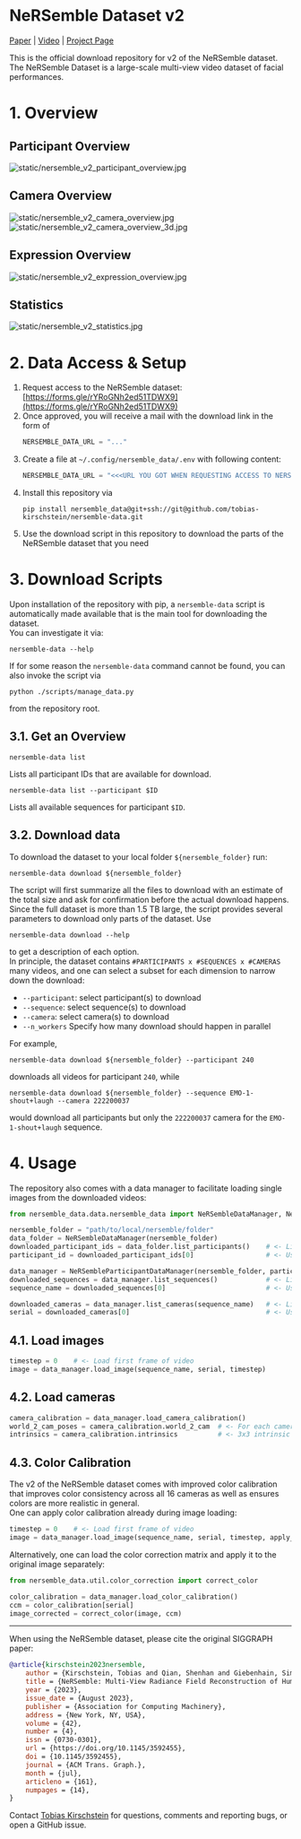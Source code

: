 # NeRSemble Dataset v2

[Paper](https://arxiv.org/pdf/2305.03027.pdf) | [Video](https://youtu.be/a-OAWqBzldU) | [Project Page](https://tobias-kirschstein.github.io/nersemble/)

<!-- TODO: Links to benchmark -->

This is the official download repository for v2 of the NeRSemble dataset.
The NeRSemble Dataset is a large-scale multi-view video dataset of facial performances.


# 1. Overview

## Participant Overview
![static/nersemble_v2_participant_overview.jpg](static/nersemble_v2_participant_overview.jpg)

## Camera Overview
![static/nersemble_v2_camera_overview.jpg](static/nersemble_v2_camera_overview.jpg)
![static/nersemble_v2_camera_overview_3d.jpg](static/nersemble_v2_camera_overview_3d.jpg)

## Expression Overview
![static/nersemble_v2_expression_overview.jpg](static/nersemble_v2_expression_overview.jpg)

## Statistics
![static/nersemble_v2_statistics.jpg](static/nersemble_v2_statistics.jpg)


# 2. Data Access & Setup
1. Request access to the NeRSemble dataset: [https://forms.gle/rYRoGNh2ed51TDWX9](https://forms.gle/rYRoGNh2ed51TDWX9)
2. Once approved, you will receive a mail with the download link in the form of 
    ```python
    NERSEMBLE_DATA_URL = "..."
    ```
3. Create a file at `~/.config/nersemble_data/.env` with following content:
    ```python
    NERSEMBLE_DATA_URL = "<<<URL YOU GOT WHEN REQUESTING ACCESS TO NERSEMBLE>>>"
    ```
4. Install this repository via 
   ```shell 
   pip install nersemble_data@git+ssh://git@github.com/tobias-kirschstein/nersemble-data.git
   ``` 
5. Use the download script in this repository to download the parts of the NeRSemble dataset that you need

# 3. Download Scripts

Upon installation of the repository with pip, a `nersemble-data` script is automatically made available that is the main tool for downloading the dataset.  
You can investigate it via:
```shell
nersemble-data --help
```

If for some reason the `nersemble-data` command cannot be found, you can also invoke the script via
```shell
python ./scripts/manage_data.py
```
from the repository root.


## 3.1. Get an Overview

```shell
nersemble-data list
```

Lists all participant IDs that are available for download.

```shell
nersemble-data list --participant $ID
```

Lists all available sequences for participant `$ID`.

## 3.2. Download data

To download the dataset to your local folder `${nersemble_folder}` run:

```shell
nersemble-data download ${nersemble_folder}
```

The script will first summarize all the files to download with an estimate of the total size and ask for confirmation before the actual download happens.  
Since the full dataset is more than 1.5 TB large, the script provides several parameters to download only parts of the dataset.
Use 
```shell
nersemble-data download --help
```
to get a description of each option.  
In principle, the dataset contains `#PARTICIPANTS x #SEQUENCES x #CAMERAS` many videos, and one can select a subset for each dimension to narrow down the download:  
 - `--participant`: select participant(s) to download
 - `--sequence`: select sequence(s) to download
 - `--camera`: select camera(s) to download
 - `--n_workers` Specify how many download should happen in parallel

For example, 
```shell
nersemble-data download ${nersemble_folder} --participant 240
``` 
downloads all videos for participant `240`, while 
```shell
nersemble-data download ${nersemble_folder} --sequence EMO-1-shout+laugh --camera 222200037
```
would download all participants but only the `222200037` camera for the `EMO-1-shout+laugh` sequence.

# 4. Usage

The repository also comes with a data manager to facilitate loading single images from the downloaded videos:

```python
from nersemble_data.data.nersemble_data import NeRSembleDataManager, NeRSembleParticipantDataManager

nersemble_folder = "path/to/local/nersemble/folder"
data_folder = NeRSembleDataManager(nersemble_folder)
downloaded_participant_ids = data_folder.list_participants()    # <- List of all participants that were downloaded
participant_id = downloaded_participant_ids[0]                  # <- Use first available participant

data_manager = NeRSembleParticipantDataManager(nersemble_folder, participant_id)
downloaded_sequences = data_manager.list_sequences()            # <- List of all sequences that were downloaded for that participant
sequence_name = downloaded_sequences[0]                         # <- Use first available sequence

downloaded_cameras = data_manager.list_cameras(sequence_name)   # <- List of all cameras that were downloaded for that sequence
serial = downloaded_cameras[0]                                  # <- Use first available camera
```

## 4.1. Load images

```python
timestep = 0    # <- Load first frame of video                                                                                   
image = data_manager.load_image(sequence_name, serial, timestep)
```

## 4.2. Load cameras

```python 
camera_calibration = data_manager.load_camera_calibration()
world_2_cam_poses = camera_calibration.world_2_cam  # <- For each camera: 4x4 Extrinsic matrices in W2C direction and OpenCV camera coordinate convention
intrinsics = camera_calibration.intrinsics          # <- 3x3 intrinsic matrix (shared across all 16 cameras) for 3208x2200 images
```

## 4.3. Color Calibration

The v2 of the NeRSemble dataset comes with improved color calibration that improves color consistency across all 16 cameras as well as ensures colors are more realistic in general.  
One can apply color calibration already during image loading:
```python
timestep = 0    # <- Load first frame of video                                                                                   
image = data_manager.load_image(sequence_name, serial, timestep, apply_color_correction=True)
```

Alternatively, one can load the color correction matrix and apply it to the original image separately:
```python
from nersemble_data.util.color_correction import correct_color

color_calibration = data_manager.load_color_calibration()
ccm = color_calibration[serial]
image_corrected = correct_color(image, ccm)
```

<hr />
When using the NeRSemble dataset, please cite the original SIGGRAPH paper:

```bibtex
@article{kirschstein2023nersemble,
    author = {Kirschstein, Tobias and Qian, Shenhan and Giebenhain, Simon and Walter, Tim and Nie\ss{}ner, Matthias},
    title = {NeRSemble: Multi-View Radiance Field Reconstruction of Human Heads},
    year = {2023},
    issue_date = {August 2023},
    publisher = {Association for Computing Machinery},
    address = {New York, NY, USA},
    volume = {42},
    number = {4},
    issn = {0730-0301},
    url = {https://doi.org/10.1145/3592455},
    doi = {10.1145/3592455},
    journal = {ACM Trans. Graph.},
    month = {jul},
    articleno = {161},
    numpages = {14},
}
```
Contact [Tobias Kirschstein](mailto:tobias.kirschstein@tum.de) for questions, comments and reporting bugs, or open a GitHub issue.